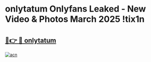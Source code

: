# onlytatum Onlyfans Leaked - New Video & Photos March 2025 !tix1n

# <h2><a href="https://1glpm6.iuczelnia.edu.pl?title=onlytatum&ref=tix1n">🔗👉 🔴 onlytatum</a></h2>

[![acn](https://github.com/user-attachments/assets/0f9c940e-d8b0-45ae-aac7-cd30a18b3e1c)](https://1glpm6.iuczelnia.edu.pl?title=onlytatum&ref=tix1n)

